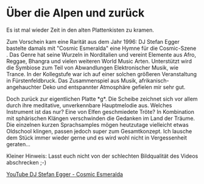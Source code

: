 # Über die Alpen und zurück

Es ist mal wieder Zeit in den alten Plattenkisten zu kramen.

Zum Vorschein kam eine Rarität aus dem Jahr 1996: DJ Stefan Egger bastelte damals mit "Cosmic Esmeralda" eine Hymne für die Cosmic-Szene . Das Genre hat seine Wurzeln in Norditalien und vereint Elemente aus Afro, Reggae, Bhangra und vielen weiteren World Music Arten. Unterstützt wird die Symbiose zum Teil von Abwandlungen Elektronischer Musik, wie Trance. In der Kollegstufe war ich auf einer solchen größeren Veranstaltung in Fürstenfeldbruck. Das Zusammenspiel aus Musik, afrikanisch-angehauchter Deko und entspannter Atmosphäre gefielen mir sehr gut.

Doch zurück zur eigentlichen Platte \*g\*. Die Scheibe zeichnet sich vor allem durch ihre meditative, unverkennbare Hauptmelodie aus. Welches Instrument ist das nur? Eine von Elfen geschmiedete Tröte? In Kombination mit sphärischen Klängen verschwinden die Gedanken im Land der Träume. Die einzelnen kurzen Sprachsamples mögen heutzutage vielleicht etwas Oldschool klingen, passen jedoch super zum Gesamtkonzept. Ich lausche dem Stück immer wieder gerne und es wird wohl nicht in Vergessenheit geraten...

Kleiner Hinweis: Lasst euch nicht von der schlechten Bildqualität des Videos abschrecken ;-)

[YouTube DJ Stefan Egger - Cosmic Esmeralda](https://www.youtube.com/watch?v=k5mJPosrTDc)
